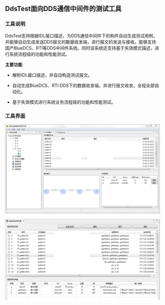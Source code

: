 ## DdsTest面向DDS通信中间件的测试工具

### 工具说明

DdsTest支持根据IDL接口描述，为DDS通信中间件下的构件自动生成测试用例，并能够自动生成发送DDS报文的数据收发端，进行报文的发送与接收。能够支持国产BlueDCS、RTI等DDS中间件系统。同时该系统还支持基于失效模式描述，进行系统流程级的功能和性能测试。

**主要功能**

* 解析IDL接口描述，并自动构造测试报文。

* 自动生成BlueDCS、RTI DDS下的数据收发端，并进行报文收发，全程全部自动化。

* 基于失效模式进行系统业务流程级的功能和性能测试。 


### 工具界面

![](DdsTest1.png)

![](DdsTest2.png)